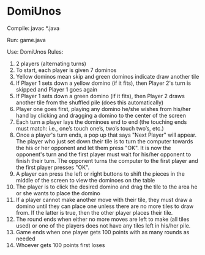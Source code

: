 # DomiUnos

Compile: javac *.java

Run: game.java

Use:
DomiUnos Rules:
  1. 2 players (alternating turns)
  2. To start, each player is given 7 dominos
  3. Yellow dominos mean skip and green dominos indicate draw another tile
  4. If Player 1 sets down a yellow domino (if it fits), then Player 2's turn is skipped and Player 1 goes again
  5. If Player 1 sets down a green domino (if it fits), then Player 2 draws another tile from the shuffled pile (does this automatically)
  6. Player one goes first, playing any domino he/she wishes from his/her hand by clicking and dragging a domino to the center of the screen
  7. Each turn a player lays the dominoes end to end (the touching ends must match: i.e., one’s touch one’s, two’s touch two’s, etc.)
  8. Once a player's turn ends, a pop up that says "Next Player" will appear. The player who just set down their tile is to turn the computer towards the his or her opponent and let them press "OK". It is now the opponent's turn and the first player must wait for his/her opponent to finish their turn. The opponent turns the computer to the first player and the first player presses "OK". 
  9. A player can press the left or right buttons to shift the pieces in the middle of the screen to view the dominoes on the table
  10. The player is to click the desired domino and drag the tile to the area he or she wants to place the domino
  11. If a player cannot make another move with their tile, they must draw a domino until they can place one unless there are no more tiles to draw from. If the latter is true, then the other player places their tile.
  12. The round ends when either no more moves are left to make (all tiles used) or one of the players does not have any tiles left in his/her pile.
  13. Game ends when one player gets 100 points with as many rounds as needed
  14. Whoever gets 100 points first loses

